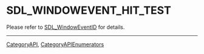 # SDL_WINDOWEVENT_HIT_TEST

Please refer to [SDL_WindowEventID](SDL_WindowEventID) for details.

----
[CategoryAPI](CategoryAPI), [CategoryAPIEnumerators](CategoryAPIEnumerators)

